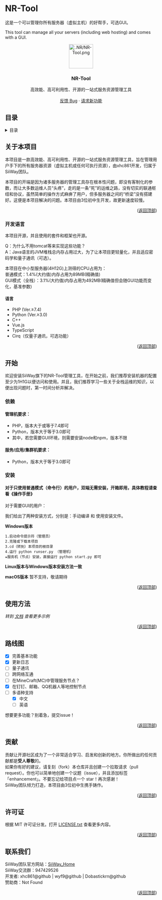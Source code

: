 # NR-Tool

这是一个可以管理你所有服务器（虚拟主机）的好帮手，可选GUI。

This tool can manage all your servers (including web hosting) and comes with a GUI.

<div align="center">
  <a href="https://github.com/xhc861/NR-Tool">
    <img alt=".NR/NR-Tool.png" width="80" height="80">
  </a>

  <h3 align="center">NR-Tool</h3>

  <p align="center">
    高效能、高可利用性、开源的一站式服务资源管理工具
    <br />
    <br />
    <a href="https://github.com/xhc861/NR-Tool/issues">反馈 Bug</a> ·
    <a href="https://github.com/xhc861/NR-Tool/issues">请求新功能</a>
  </p>
</div>

## 目录

<details>
  <summary>目录</summary>
  <ol>
    <li>
      <a href="#关于本项目">关于本项目</a>
      <ul>
        <li><a href="#开发语言">开发语言</a></li>
      </ul>
    </li>
    <li>
      <a href="#开始">开始</a>
      <ul>
        <li><a href="#依赖">依赖</a></li>
        <li><a href="#安装">安装</a></li>
      </ul>
    </li>
    <li><a href="#使用方法">使用方法</a></li>
    <li><a href="#路线图">路线图</a></li>
    <li><a href="#贡献">贡献</a></li>
    <li><a href="#许可证">许可证</a></li>
    <li><a href="#联系我们">联系我们</a></li>
  </ol>
</details>

## 关于本项目

本项目是一款高效能、高可利用性、开源的一站式服务资源管理工具，旨在管理用户手下的所有服务器资源（虚拟主机或任何可执行资源），由xhc861开发，归属于SiiWay团队。

本项目的开端是因为诸多服务器的管理工具存在根本性问题，即没有客制化的参数，而让大多数运维人员“头疼”，走的是一条“死”的运维之路，没有切实的联通枢纽和协议，虽然简单的操作方式麻痹了用户，但多服务器之间的“桥梁”没有搭建好。这便是本项目解决的问题。本项目由3位初中生开发，故更新速度较慢。

<p align="right">(<a href="#top">返回顶部</a>)</p>

### 开发语言

本项目开源，并且使用的套件和框架也开源。

Q：为什么不用tomcat等来实现这些功能？  
A：Java语言的JVM堆栈总内存占用过大，为了让本项目更轻量化，并且适应密码学和量子通讯（可选）。

本项目在中小型服务器(4H12G)上测得的CPU占用为：  
普通模式：1.4%(大约值)内存占用为89MB(精确值)  
GUI模式（全栈）：3.1%(大约值)内存占用为492MB(精确值但会随GUI功能而变化，基准参数)

#### 语言
* PHP (Ver.≥7.4)
* Python (Ver.≥3.0)
* C++
* Vue.js
* TypeScript
* Cirq（仅量子通讯，可选功能）

<p align="right">(<a href="#top">返回顶部</a>)</p>

## 开始

欢迎安装SiiWay旗下的NR-Tool管理工具，在开始之前，我们推荐安装机器的配置至少为1H1G以便访问和使用。并且，我们推荐学习一些关于全栈运维的知识，以便出现问题时，第一时间分析并解决。

### 依赖

#### 管理机要求：
* PHP，版本大于或等于7.4即可
* Python，版本大于等于3.0即可
* 其中，若您需要GUI环境，则需要安装node和npm，版本不限

#### 服务/应用/集群机要求：
* Python，版本大于等于3.0即可

### 安装

#### 对于只使用普通模式（命令行）的用户，双端无需安装，开箱即用，具体教程请查看《操作手册》

对于需要GUI的用户：

我们给出了两种安装方式，分别是：手动编译 和 使用安装文件。

**Windows版本**
```
1.启动命令提示符（管理员）
2.克隆或下载本项目
3.cd（转到）本项目的根目录
4.运行 python runser.py （管理机）
★服务机（节点）安装，直接运行 python start.py 即可
```
**Linux版本与Windows版本安装方法一致**

**macOS版本**
暂不支持，敬请期待

<p align="right">(<a href="#top">返回顶部</a>)</p>

## 使用方法

_转到 [文档](./使用手册.pdf) 查看更多示例_

<p align="right">(<a href="#top">返回顶部</a>)</p>

## 路线图

- [x] 完善基本功能
- [x] 更新日志
- [ ] 量子通讯
- [ ] 跨网络互通
- [ ] 在MineCraft(MC)中管理服务节点？
- [x] 在钉钉、邮箱、QQ机器人等地控制节点
- [ ] 多语种支持
    - [x] 中文
    - [ ] 英语

想要更多功能？别着急，提交issue！

<p align="right">(<a href="#top">返回顶部</a>)</p>

## 贡献

贡献让开源社区成为了一个非常适合学习、启发和创新的地方。你所做出的任何贡献都是**受人尊敬**的。
<br />
如果你有好的建议，请复刻（fork）本仓库并且创建一个拉取请求（pull request）。你也可以简单地创建一个议题（issue），并且添加标签「enhancement」。不要忘记给项目点一个 star！再次感谢！
<br />
SiiWay团队倾力打造，本项目由3位初中生携手铸作。

<p align="right">(<a href="#top">返回顶部</a>)</p>

## 许可证

根据 MIT 许可证分发。打开 [LICENSE.txt](LICENSE) 查看更多内容。

<p align="right">(<a href="#top">返回顶部</a>)</p>

## 联系我们

SiiWay团队官方网站：[SiiWay_Home](https://siiway.top)  
SiiWay交流群：947429526  
开发者: xhc861@github | wyf9@github | Dobastickrn@github  
赞助商：Not Found

<p align="right">(<a href="#top">返回顶部</a>)</p>
